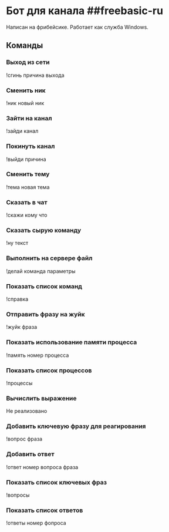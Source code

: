 ﻿# Бот для канала ##freebasic-ru

Написан на фрибейсике. Работает как служба Windows.


## Команды


### Выход из сети

!сгинь причина выхода


### Сменить ник

!ник новый ник


### Зайти на канал

!зайди канал


### Покинуть канал

!выйди причина


### Сменить тему

!тема новая тема


### Сказать в чат

!скажи кому что


### Сказать сырую команду

!ну текст


### Выполнить на сервере файл

!делай команда параметры


### Показать список команд

!справка


### Отправить фразу на жуйк

!жуйк фраза


### Показать использование памяти процесса

!память номер процесса


### Показать список процессов

!процессы


### Вычислить выражение

Не реализовано


### Добавить ключевую фразу для реагирования

!вопрос фраза


### Добавить ответ

!ответ номер вопроса фраза


### Показать список ключевых фраз

!вопросы


### Показать список ответов

!ответы номер фопроса
